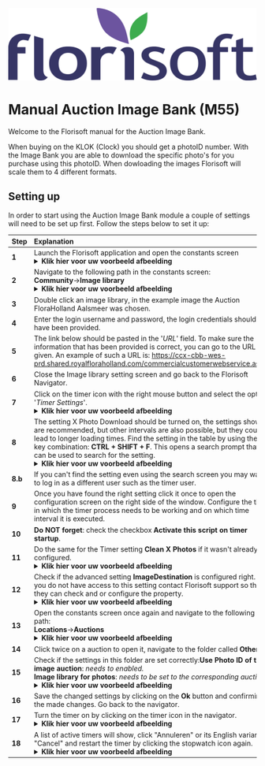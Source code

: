<img src="../../fslogo.png">

# Manual Auction Image Bank (M55)

Welcome to the Florisoft manual for the Auction Image Bank.

When buying on the KLOK (Clock) you should get a photoID number. With the Image Bank you are able to download the specific photo's for you purchase using this photoID. When dowloading the images Florisoft will scale them to 4 different formats.

## Setting up

In order to start using the Auction Image Bank module a couple of settings will need to be set up first. Follow the steps below to set it up:

|Step|Explanation|
|:--|:--|
|**1**|Launch the Florisoft application and open the constants screen<details><summary><b>Klik hier voor uw voorbeeld afbeelding</b></summary><img src=".Beeldbank_Manual_ENG/media/image1.png"></details>|
|**2**|Navigate to the following path in the constants screen:<br>**Community**→**Image library**<details><summary><b>Klik hier voor uw voorbeeld afbeelding</b></summary><img src=".Beeldbank_Manual_ENG/media/image2.png"></details>|
|**3**|Double click an image library, in the example image the Auction FloraHolland Aalsmeer was chosen.|
|**4**|Enter the login username and password, the login credentials should have been provided.|
|**5**|The link below should be pasted in the '*URL*' field. To make sure the information that has been provided is correct, you can go to the URL given. An example of such a URL is: https://ccx-cbb-wes-prd.shared.royalfloraholland.com/commercialcustomerwebservice.asmx|
|**6**|Close the Image library setting screen and go back to the Florisoft Navigator.|
|**7**|Click on the timer icon with the right mouse button and select the option '*Timer Settings*'.<details><summary><b>Klik hier voor uw voorbeeld afbeelding</b></summary><img src=".Beeldbank_Manual_ENG/media/image16.png"></details>|
|**8**|The setting X Photo Download should be turned on, the settings shown are recommended, but other intervals are also possible, but they could lead to longer loading times. Find the setting in the table by using the key combination: **CTRL + SHIFT + F**. This opens a search prompt that can be used to search for the setting.<details><summary><b>Klik hier voor uw voorbeeld afbeelding</b></summary><img src=".Beeldbank_Manual_ENG/media/image17.png"></details>|
|**8.b**|If you can't find the setting even using the search screen you may want to log in as a different user such as the timer user.|
|**9**|Once you have found the right setting click it once to open the configuration screen on the right side of the window. Configure the time in which the timer process needs to be working and on which time interval it is executed.|
|**10**|**Do NOT forget**: check the checkbox **Activate this script on timer startup**.
|**11**|Do the same for the Timer setting **Clean X Photos** if it wasn't already configured.<details><summary><b>Klik hier voor uw voorbeeld afbeelding</b></summary><img src=".Beeldbank_Manual_ENG/media/image18.png"></details>|
|**12**|Check if the advanced setting **ImageDestination** is configured right. If you do not have access to this setting contact Florisoft support so that they can check and or configure the property.<details><summary><b>Klik hier voor uw voorbeeld afbeelding</b></summary><img src=".Beeldbank_Manual_ENG/media/image8.png"></details>|
|**13**|Open the constants screen once again and navigate to the following path: <br>**Locations**→**Auctions**<details><summary><b>Klik hier voor uw voorbeeld afbeelding</b></summary><img src=".Beeldbank_Manual_ENG/media/image19.png"></details>|
|**14**|Click twice on a auction to open it, navigate to the folder called **Other**.|
|**15**|Check if the settings in this folder are set correctly:**Use Photo ID of the image auction**: *needs to enabled.*<br>**Image library for photos**: *needs to be set to the corresponding auction*.<details><summary><b>Klik hier voor uw voorbeeld afbeelding</b></summary><img src=".Beeldbank_Manual_ENG/media/image19.png"></details>|
|**16**|Save the changed settings by clicking on the **Ok** button and confirming the made changes. Go back to the navigator.|
|**17**|Turn the timer on by clicking on the timer icon in the navigator.<details><summary><b>Klik hier voor uw voorbeeld afbeelding</b></summary><img src=".Beeldbank_Handleiding_NL/media/image12.png"></details>|
|**18**|A list of active timers will show, click "Annuleren" or its English variant "Cancel" and restart the timer by clicking the stopwatch icon again.<details><summary><b>Klik hier voor uw voorbeeld afbeelding</b></summary><img src=".Beeldbank_Manual_ENG/media/image13.png"></details>|
